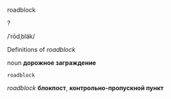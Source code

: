 roadblock

?

/ˈrōdˌbläk/

Definitions of _roadblock_

noun
**дорожное заграждение**

    roadblock

_roadblock_
**блокпост**, **контрольно-пропускной пункт**